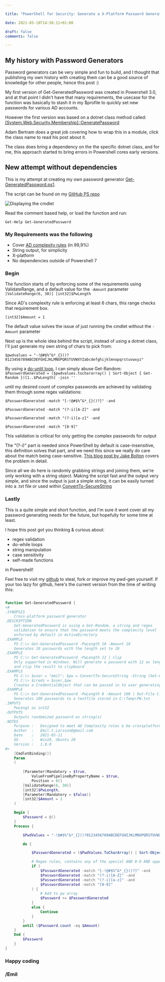 ```yaml
--- 

title: "PowerShell for Security: Generate a X-Platform Password Generator using Powershell 7" 

date: 2021-05-10T14:58:11+01:00 

draft: false
comments: false

--- 
```

## My history with Password Generators

Password generators can be very simple and fun to build, and I thought that publishing my own history with creating them can be a good source of knowledge for other people, hence this post :)

My first version of Get-GeneratedPassword was created in Powershell 3.0, and at that point I didn't have that many requirements, the usecase for the function was basically to stash it in my $profile to quickly set new passwords for various AD accounts.

 However the first version was based on a dotnet class method called: [[System.Web.Security.Membership]::GeneratePassword](https://adamtheautomator.com/random-password-generator/)

 Adam Bertram does a great job covering how to wrap this in a module, click the class name to read his post about it.

 The class does bring a dependency on the the specific dotnet class, and for me, this approach started to bring errors in Powershell cores early versions.

## New attempt without dependencies

This is my attempt at creating my own password generator [Get-GeneratedPassword.ps1](https://github.com/ehmiiz/PowerShell/blob/master/Get-GeneratedPassword.ps1).  

The script can be found on my [GitHub PS repo](https://github.com/ehmiiz/PowerShell/blob/master/Get-GeneratedPassword.ps1)

![Displaying the cmdlet](https://i.imgur.com/fvwI0bb.png "Get-GeneratedPassword")

Read the comment based help, or load the function and run:

 `Get-Help Get-GeneratedPassword`

### My Requirements was the following

* Cover [AD complexity rules](https://docs.microsoft.com/en-us/windows/security/threat-protection/security-policy-settings/password-must-meet-complexity-requirements) (in 99,9%)
* String output, for simplicity
* X-platform
* No dependencies outside of Powershell 7

### Begin

The function starts of by enforcing some of the requirements using ValidateRange, and a default value for the `-Amount` parameter  
`[ValidateRange(6, 30)]
[int32]$PwLength`

Since AD's complexity rule is enforcing at least 6 chars, this range checks that requirement box.

`[int32]$Amount = 1`

The default value solves the issue of just running the cmdlet without the `-Amount` parameter

Next up is the whole idea behind the script, instead of using a dotnet class, I'll just generate my own string of chars to pick from:

` $pwdvalues = "-!@#$%^&*_{}()?0123456789ABCDEFGHIJKLMNOPQRSTUVWXYZabcdefghijklmnopqrstuvwxyz" `

By using a [do-until loop](https://devblogs.microsoft.com/scripting/powershell-looping-understanding-and-using-dountil/), I can simply abuse Get-Random:  
` $PasswordGenerated = ($pwdvalues.tochararray() | Sort-Object { Get-Random })[1..$PwLength] -join '' `

 until my desired count of complex passwords are achieved by validating them through some regex validations:

`$PasswordGenerated -match "[-!@#$%^&*_{}()?]" -and`

` $PasswordGenerated -match "(?-i)[A-Z]" -and `

` $PasswordGenerated -match "(?-i)[a-z]" -and `

` $PasswordGenerated -match "[0-9]" `

This validation is critical for only getting the complex passwords for output

The "(?-i)" part is needed since PowerShell by default is case-insensitive, this definition solves that part, and we need this since we really do care about the match being case-sensitive. [This blog post by Jake Bolton](https://ninmonkeys.com/blog/2020/11/21/using-case-sensitive-regular-expressions-in-powershell-tips/) covers the problem in detail.

Since all we do here is randomly grabbing strings and joining them, we're only working with a string object. Making the script fast and the output very simple, and since the output is just a simple string, it can be easily turned into a .txt file or used within [ConvertTo-SecureString](https://docs.microsoft.com/en-us/powershell/module/microsoft.powershell.security/convertto-securestring?view=powershell-7.1)

### Lastly

This is a quite simple and short function, and I'm sure it wont cover all my password generating needs for the future, but hopefully for some time at least.

I hope this post got you thinking & curious about:

* regex validation
* do-while loops
* string manipulation
* case sensitivity
* self-made functions

 in Powershell!

Feel free to visit my [github](https://github.com/ehmiiz/PowerShell/) to steal, fork or improve my pwd-gen yourself. If your too lazy for github, here's the current version from the time of writing this:  

```powershell

function Get-GeneratedPassword {
<#
.SYNOPSIS
    Cross-platform password generator
.DESCRIPTION
    Get-GeneratedPassword is using a Get-Random, a string and regex 
    validation to ensure that the password meets the complexity level 
    enforced by default in ActiveDirectory
.EXAMPLE
    PS C:\> Get-GeneratedPassword -PwLength 10 -Amount 10
    Generates 10 passwords with the length set to 10
.EXAMPLE
    PS C:\> Get-GeneratedPassword -PwLength 12 | clip
    Only supported in Windows. Will generate a password with 12 as length 
    and clip the result to clipboard
.EXAMPLE
    PS C:\> $user = "emil"; $pw = ConvertTo-SecureString -String (Get-GeneratedPassword 12) -AsPlainText
    PS C:\> $creds = $user,$pw
    Creates a CredentialObject that can be passed in to user generating cmdlets
.EXAMPLE
    PS C:\> Get-GeneratedPassword -PwLength 8 -Amount 100 | Out-File C:\Temp\PW.txt
    Generates 100 passwords to a textfile stored in C:\Temp\PW.txt
.INPUTS
    PwLengt as int32
.OUTPUTS
    Outputs randomized password as string(s)
.NOTES
    Purpose :   Designed to meet AD Complexity rules & be crossplatform (Windows, Linux)
    Author  :   Emil.t.Larsson@gmail.com
    Date    :   2021-05-11
    OS      :   Win10, Ubuntu 20
    Version :   1.0.0
#>
    [CmdletBinding()]
    Param
    (
        
        [Parameter(Mandatory = $true,
            ValueFromPipelineByPropertyName = $true,
            Position = 0)]
        [ValidateRange(6, 30)]
        [int32]$PwLength,
        [Parameter(Mandatory = $false)]
        [int32]$Amount = 1
    )

    Begin {
        $Password = @()
    }
    Process {

        $PwdValues = "-!@#$%^&*_{}()?0123456789ABCDEFGHIJKLMNOPQRSTUVWXYZabcdefghijklmnopqrstuvwxyz"

        do {

            $PasswordGenerated = ($PwdValues.ToCharArray() | Sort-Object { Get-Random })[1..$PwLength] -join ''

            # Regex rules, contains any of the special AND 0-9 AND upper/lower
            if (
                $PasswordGenerated -match "[-!@#$%^&*_{}()?]" -and 
                $PasswordGenerated -match "(?-i)[A-Z]" -and 
                $PasswordGenerated -match "(?-i)[a-z]" -and 
                $PasswordGenerated -match "[0-9]"
            ) {
                # Add to pw array
                $Password += $PasswordGenerated
            }
            else {
                Continue
            }
        }
        until ($Password.count -eq $Amount)
    }
    End {
        $Password
    }
}
```

### Happy coding

### /Emil
